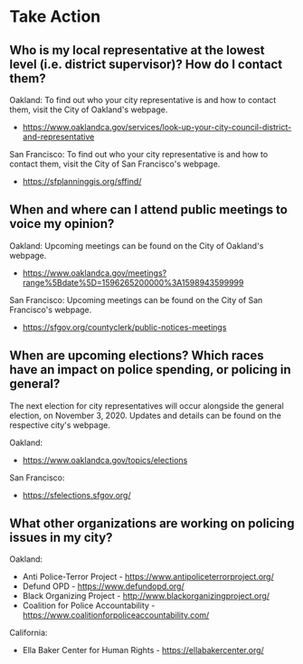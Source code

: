 Take Action
===========


Who is my local representative at the lowest level (i.e. district supervisor)? How do I contact them?
-----------------------------------------------------------------------------------------------------

Oakland:
To find out who your city representative is and how to contact them, visit the City of Oakland's webpage.
 - https://www.oaklandca.gov/services/look-up-your-city-council-district-and-representative

San Francisco:
To find out who your city representative is and how to contact them, visit the City of San Francisco's webpage.
 - https://sfplanninggis.org/sffind/


When and where can I attend public meetings to voice my opinion?
----------------------------------------------------------------

Oakland:
Upcoming meetings can be found on the City of Oakland's webpage.
 - https://www.oaklandca.gov/meetings?range%5Bdate%5D=1596265200000%3A1598943599999

San Francisco:
Upcoming meetings can be found on the City of San Francisco's webpage.
 - https://sfgov.org/countyclerk/public-notices-meetings


When are upcoming elections? Which races have an impact on police spending, or policing in general?
---------------------------------------------------------------------------------------------------

The next election for city representatives will occur alongside the general election, on November 3, 2020. Updates and details can be found on the respective city's webpage.

Oakland:
 - https://www.oaklandca.gov/topics/elections

San Francisco:
 - https://sfelections.sfgov.org/

What other organizations are working on policing issues in my city?
-------------------------------------------------------------------

Oakland:
 - Anti Police-Terror Project - https://www.antipoliceterrorproject.org/
 - Defund OPD - https://www.defundopd.org/
 - Black Organizing Project - http://www.blackorganizingproject.org/
 - Coalition for Police Accountability - https://www.coalitionforpoliceaccountability.com/

California:
 - Ella Baker Center for Human Rights - https://ellabakercenter.org/

